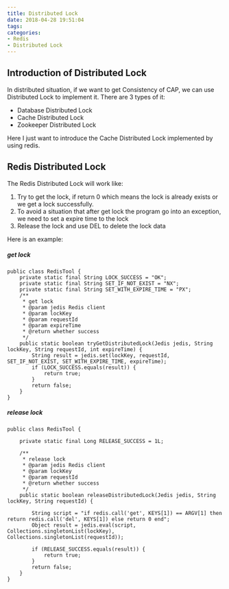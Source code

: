 ```yaml
---
title: Distributed Lock
date: 2018-04-28 19:51:04
tags:
categories:
- Redis
- Distributed Lock
---
```


## Introduction of Distributed Lock 
In distributed situation, if we want to get Consistency of CAP, we can use Distributed Lock to implement it. There are 3 types of it:

- Database Distributed Lock
- Cache Distributed Lock
- Zookeeper Distributed Lock

Here I just want to introduce the Cache Distributed Lock implemented by using redis.

 
## Redis Distributed Lock
The Redis Distributed Lock will work like:

1. Try to get the lock, if return 0 which means the lock is already exists or we get a lock successfully.
2. To avoid a situation that after get lock the program go into an exception, we need to set a expire time to the lock
3. Release the lock and use DEL to delete the lock data

Here is an example:

##### get lock

	public class RedisTool {
	    private static final String LOCK_SUCCESS = "OK";
	    private static final String SET_IF_NOT_EXIST = "NX";
	    private static final String SET_WITH_EXPIRE_TIME = "PX";
	    /**
	     * get lock
	     * @param jedis Redis client
	     * @param lockKey 
	     * @param requestId 
	     * @param expireTime 
	     * @return whether success
	     */
	    public static boolean tryGetDistributedLock(Jedis jedis, String lockKey, String requestId, int expireTime) {
	        String result = jedis.set(lockKey, requestId, SET_IF_NOT_EXIST, SET_WITH_EXPIRE_TIME, expireTime);
	        if (LOCK_SUCCESS.equals(result)) {
	            return true;
	        }
	        return false;
	    }
	}

##### release lock

	public class RedisTool {
	
	    private static final Long RELEASE_SUCCESS = 1L;
	
	    /**
	     * release lock
	     * @param jedis Redis client
	     * @param lockKey 
	     * @param requestId 
	     * @return whether success
	     */
	    public static boolean releaseDistributedLock(Jedis jedis, String lockKey, String requestId) {
	
	        String script = "if redis.call('get', KEYS[1]) == ARGV[1] then return redis.call('del', KEYS[1]) else return 0 end";
	        Object result = jedis.eval(script, Collections.singletonList(lockKey), Collections.singletonList(requestId));
	
	        if (RELEASE_SUCCESS.equals(result)) {
	            return true;
	        }
	        return false;
	    }
	}